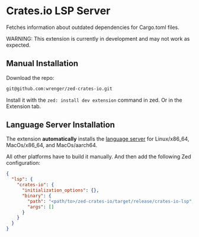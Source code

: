 # Crates.io LSP Server

Fetches information about outdated dependencies for Cargo.toml files.

WARNING: This extension is currently in development and may not work as expected.


## Manual Installation

Download the repo:

```sh
git@github.com:wrenger/zed-crates-io.git
```

Install it with the `zed: install dev extension` command in zed.
Or in the Extension tab.

## Language Server Installation

The extension **automatically** installs the [language server](crates-io-lsp/) for Linux/x86_64, MacOs/x86_64, and MacOs/aarch64.

All other platforms have to build it manually.
And then add the following Zed configuration:

```json
{
  "lsp": {
    "crates-io": {
      "initialization_options": {},
      "binary": {
        "path": "<path/to>/zed-crates-io/target/release/crates-io-lsp",
        "args": []
      }
    }
  }
}
```
